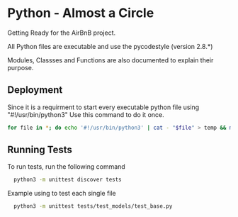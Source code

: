 
# Python - Almost a Circle

Getting Ready for the AirBnB project. 

All Python files are executable and use the pycodestyle (version 2.8.*)

Modules, Classses and Functions are also documented to explain their purpose. 
## Deployment

Since it is a requirment to start every executable python file using "#!/usr/bin/python3" Use this command to do it once.  

```bash
for file in *; do echo '#!/usr/bin/python3' | cat - "$file" > temp && mv temp "$file"; done
```


## Running Tests

To run tests, run the following command

```bash
  python3 -m unittest discover tests
```

Example using to test each single file
```bash
  python3 -m unittest tests/test_models/test_base.py
```
 